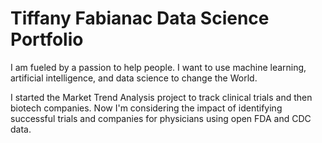 # Tiffany Fabianac Data Science Portfolio

I am fueled by a passion to help people. I want to use machine learning, artificial intelligence, and data science to change the World. 

I started the Market Trend Analysis project to track clinical trials and then biotech companies. Now I'm considering the impact of identifying successful trials and companies for physicians using open FDA and CDC data.


